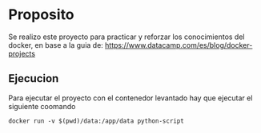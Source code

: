 # Proposito
Se realizo este proyecto para practicar y reforzar los conocimientos del docker, en base a la guia de: https://www.datacamp.com/es/blog/docker-projects
## Ejecucion
Para ejecutar el proyecto con el contenedor levantado hay que ejecutar el siguiente coomando

    docker run -v $(pwd)/data:/app/data python-script